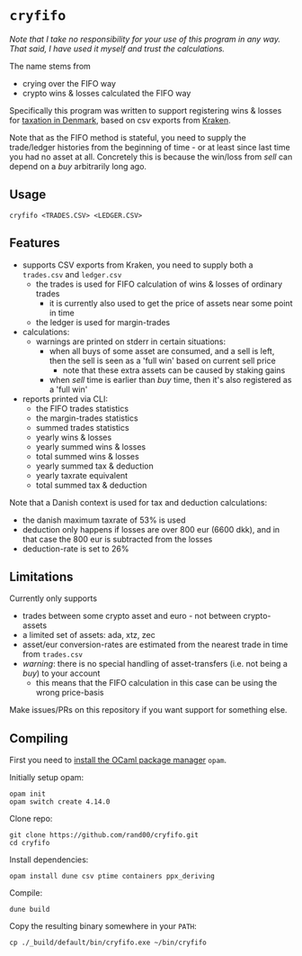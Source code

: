 # `cryfifo`

*Note that I take no responsibility for your use of this program in any way. 
That said, I have used it myself and trust the calculations.*

The name stems from
* crying over the FIFO way 
* crypto wins & losses calculated the FIFO way 

Specifically this program was written to support registering wins & losses for 
[taxation in Denmark](https://www.kraken.com/), 
based on csv exports from [Kraken](https://www.kraken.com/).

Note that as the FIFO method is stateful, you need to supply the trade/ledger histories from 
the beginning of time - or at least since last time you had no asset at all. Concretely
this is because the win/loss from *sell* can depend on a *buy* arbitrarily long ago.

## Usage

```
cryfifo <TRADES.CSV> <LEDGER.CSV>
```

## Features

* supports CSV exports from Kraken, you need to supply both a `trades.csv` and `ledger.csv`
  * the trades is used for FIFO calculation of wins & losses of ordinary trades
    * it is currently also used to get the price of assets near some point in time
  * the ledger is used for margin-trades 
* calculations:
  * warnings are printed on stderr in certain situations:
    * when all buys of some asset are consumed, and a sell is left, then the sell is
      seen as a 'full win' based on current sell price
      * note that these extra assets can be caused by staking gains
    * when *sell* time is earlier than *buy* time, then it's also registered as a 'full win'
* reports printed via CLI:
  * the FIFO trades statistics 
  * the margin-trades statistics 
  * summed trades statistics 
  * yearly wins & losses
  * yearly summed wins & losses
  * total summed wins & losses
  * yearly summed tax & deduction
  * yearly taxrate equivalent
  * total summed tax & deduction

Note that a Danish context is used for tax and deduction calculations:
* the danish maximum taxrate of 53% is used
* deduction only happens if losses are over 800 eur (6600 dkk), and in that case 
  the 800 eur is subtracted from the losses
* deduction-rate is set to 26%

## Limitations
Currently only supports 
* trades between some crypto asset and euro - not between crypto-assets
* a limited set of assets: ada, xtz, zec
* asset/eur conversion-rates are estimated from the nearest trade in time from `trades.csv`
* *warning*: there is no special handling of asset-transfers (i.e. not being a *buy*) to your account
  * this means that the FIFO calculation in this case can be using the wrong price-basis

Make issues/PRs on this repository if you want support for something else.

## Compiling

First you need to [install the OCaml package manager](https://opam.ocaml.org/doc/Install.html)
`opam`.

Initially setup opam:
```
opam init
opam switch create 4.14.0
```

Clone repo:
```
git clone https://github.com/rand00/cryfifo.git
cd cryfifo
```

Install dependencies:
```
opam install dune csv ptime containers ppx_deriving
```

Compile:
```
dune build
```

Copy the resulting binary somewhere in your `PATH`:
```
cp ./_build/default/bin/cryfifo.exe ~/bin/cryfifo
```


